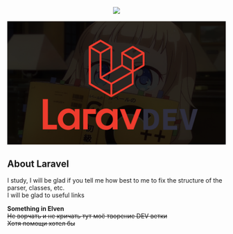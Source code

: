 <p align="center"><img src="https://res.cloudinary.com/dtfbvvkyp/image/upload/v1566331377/laravel-logolockup-cmyk-red.svg" width="400"></p>
<p align="center"><img src="Laradev.png"></p>

## About Laravel

I study, I will be glad if you tell me how best to me to fix the structure of the parser, classes, etc. \
I will be glad to useful links

**Something in Elven**\
~~Не ворчать и не кричать тут моё творение DEV ветки \
Хотя помощи хотел бы~~
